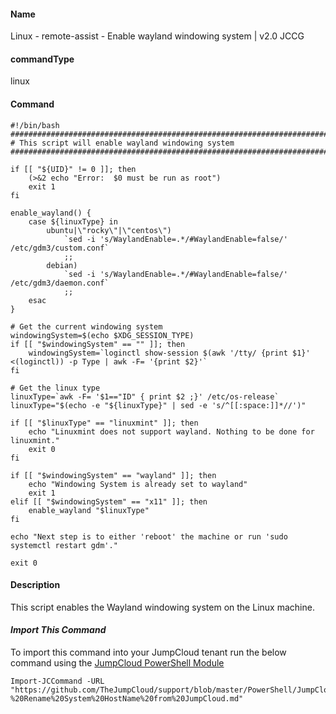 #### Name

Linux - remote-assist - Enable wayland windowing system | v2.0 JCCG

#### commandType

linux

#### Command

```
#!/bin/bash
################################################################################
# This script will enable wayland windowing system
################################################################################

if [[ "${UID}" != 0 ]]; then
    (>&2 echo "Error:  $0 must be run as root")
    exit 1
fi

enable_wayland() {
    case ${linuxType} in
        ubuntu|\"rocky\"|\"centos\")
            `sed -i 's/WaylandEnable=.*/#WaylandEnable=false/' /etc/gdm3/custom.conf`
            ;;
        debian)
            `sed -i 's/WaylandEnable=.*/#WaylandEnable=false/' /etc/gdm3/daemon.conf`
            ;;
    esac
}

# Get the current windowing system
windowingSystem=$(echo $XDG_SESSION_TYPE)
if [[ "$windowingSystem" == "" ]]; then
    windowingSystem=`loginctl show-session $(awk '/tty/ {print $1}' <(loginctl)) -p Type | awk -F= '{print $2}'`
fi

# Get the linux type
linuxType=`awk -F= '$1=="ID" { print $2 ;}' /etc/os-release`
linuxType="$(echo -e "${linuxType}" | sed -e 's/^[[:space:]]*//')"

if [[ "$linuxType" == "linuxmint" ]]; then
    echo "Linuxmint does not support wayland. Nothing to be done for linuxmint."
    exit 0
fi

if [[ "$windowingSystem" == "wayland" ]]; then
    echo "Windowing System is already set to wayland"
    exit 1
elif [[ "$windowingSystem" == "x11" ]]; then
    enable_wayland "$linuxType"
fi

echo "Next step is to either 'reboot' the machine or run 'sudo systemctl restart gdm'."

exit 0
```

#### Description

This script enables the Wayland windowing system on the Linux machine.

#### _Import This Command_

To import this command into your JumpCloud tenant run the below command using the [JumpCloud PowerShell Module](https://github.com/TheJumpCloud/support/wiki/Installing-the-JumpCloud-PowerShell-Module)

```
Import-JCCommand -URL "https://github.com/TheJumpCloud/support/blob/master/PowerShell/JumpCloud%20Commands%20Gallery/Linux%20Commands/Linux%20-%20Rename%20System%20HostName%20from%20JumpCloud.md"
```

